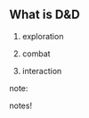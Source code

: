 ## What is D&D

1. exploration <!-- .element: class="fragment" -->

2. combat <!-- .element: class="fragment" -->

3. interaction <!-- .element: class="fragment" -->

note:

notes!
